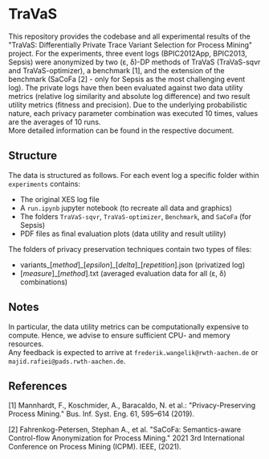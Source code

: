 # TraVaS
This repository provides the codebase and all experimental results of the "TraVaS: Differentially Private Trace Variant Selection for Process Mining" project.
For the experiments, three event logs (BPIC2012App, BPIC2013, Sepsis) were anonymized by two
(&epsilon;, &delta;)-DP methods of TraVaS (TraVaS-sqvr and TraVaS-optimizer), a benchmark [1], and the extension of the benchmark (SaCoFa [2] - only for Sepsis as the most challenging event log). 
The private logs have then been evaluated against two data utility metrics (relative log similarity and absolute log difference) and two result utility metrics (fitness and precision).
Due to the underlying probabilistic nature, each privacy parameter combination was executed 10 times, values are the averages of 10 runs.  
More detailed information can be found in the respective document.

## Structure
The data is structured as follows. For each event log a specific folder within `experiments` contains:
* The original XES log file
* A `run.ipynb` jupyter notebook (to recreate all data and graphics)
* The folders `TraVaS-sqvr`, `TraVaS-optimizer`, `Benchmark`, and `SaCoFa` (for Sepsis)
* PDF files as final evaluation plots (data utility and result utility)

The folders of privacy preservation techniques contain two types of files:
* variants_[*method*]\_[*epsilon*]\_[*delta*]_[*repetition*].json (privatized log)
* [*measure*]_[*method*].txt (averaged evaluation data for all (&epsilon;, &delta;) combinations)

## Notes
In particular, the data utility metrics can be computationally expensive to compute. Hence, we advise to ensure sufficient CPU- and memory resources.  
Any feedback is expected to arrive at `frederik.wangelik@rwth-aachen.de` or `majid.rafiei@pads.rwth-aachen.de`.

## References

[1] Mannhardt, F., Koschmider, A., Baracaldo, N. et al.: "Privacy-Preserving Process Mining." Bus. Inf. Syst. Eng. 61, 595–614 (2019).

[2] Fahrenkog-Petersen, Stephan A., et al. "SaCoFa: Semantics-aware Control-flow Anonymization for Process Mining." 2021 3rd International Conference on Process Mining (ICPM). IEEE, (2021).